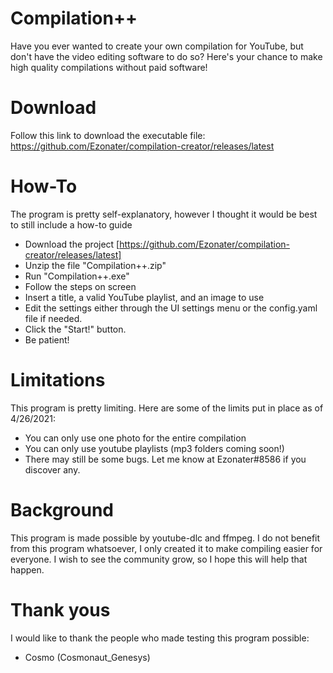 # Compilation++

Have you ever wanted to create your own compilation for YouTube, but don't have the video editing software to do so?
Here's your chance to make high quality compilations without paid software!

# Download
Follow this link to download the executable file: https://github.com/Ezonater/compilation-creator/releases/latest

# How-To
The program is pretty self-explanatory, however I thought it would be best to still include a how-to guide
- Download the project [https://github.com/Ezonater/compilation-creator/releases/latest]
- Unzip the file "Compilation++.zip"
- Run "Compilation++.exe"
- Follow the steps on screen
- Insert a title, a valid YouTube playlist, and an image to use
- Edit the settings either through the UI settings menu or the config.yaml file if needed.
- Click the "Start!" button.
- Be patient!

# Limitations
This program is pretty limiting. Here are some of the limits put in place as of 4/26/2021:
- You can only use one photo for the entire compilation
- You can only use youtube playlists (mp3 folders coming soon!)
- There may still be some bugs. Let me know at Ezonater#8586 if you discover any.

# Background
This program is made possible by youtube-dlc and ffmpeg. I do not benefit from this program whatsoever, I only created it to make compiling easier for everyone. I wish to see the community grow, so I hope this will help that happen.

# Thank yous
I would like to thank the people who made testing this program possible:
- Cosmo (Cosmonaut_Genesys)
